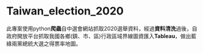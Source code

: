 # Taiwan_election_2020
此專案使用python**爬蟲**自中選會網站抓取2020選舉資料，經過**資料清洗**過後，自政府開放平台抓取我國各鄉(鎮、市、區)行政區域界線圖資匯入**Tableau**，做出藍綠兩黨總統大選之得票率地圖。
